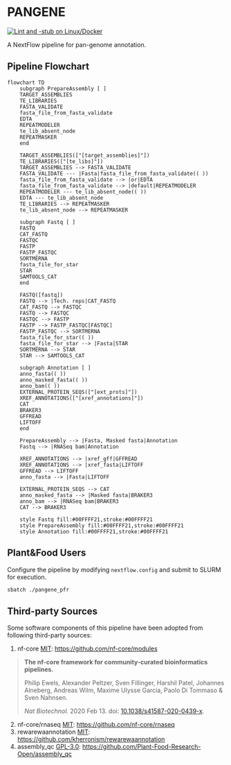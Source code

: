 # PANGENE

[![Lint and -stub on Linux/Docker](https://github.com/PlantandFoodResearch/pangene/actions/workflows/test.yml/badge.svg)](https://github.com/PlantandFoodResearch/pangene/actions/workflows/test.yml)

A NextFlow pipeline for pan-genome annotation.

## Pipeline Flowchart

```mermaid
flowchart TD
    subgraph PrepareAssembly [ ]
    TARGET_ASSEMBLIES
    TE_LIBRARIES
    FASTA_VALIDATE
    fasta_file_from_fasta_validate
    EDTA
    REPEATMODELER
    te_lib_absent_node
    REPEATMASKER
    end

    TARGET_ASSEMBLIES(["[target_assemblies]"])
    TE_LIBRARIES(["[te_libs]"])
    TARGET_ASSEMBLIES --> FASTA_VALIDATE
    FASTA_VALIDATE --- |Fasta|fasta_file_from_fasta_validate(( ))
    fasta_file_from_fasta_validate --> |or|EDTA
    fasta_file_from_fasta_validate --> |default|REPEATMODELER
    REPEATMODELER --- te_lib_absent_node(( ))
    EDTA --- te_lib_absent_node
    TE_LIBRARIES --> REPEATMASKER
    te_lib_absent_node --> REPEATMASKER

    subgraph Fastq [ ]
    FASTQ
    CAT_FASTQ
    FASTQC
    FASTP
    FASTP_FASTQC
    SORTMERNA
    fasta_file_for_star
    STAR
    SAMTOOLS_CAT
    end

    FASTQ([fastq])
    FASTQ --> |Tech. reps|CAT_FASTQ
    CAT_FASTQ --> FASTQC
    FASTQ --> FASTQC
    FASTQC --> FASTP
    FASTP --> FASTP_FASTQC[FASTQC]
    FASTP_FASTQC --> SORTMERNA
    fasta_file_for_star(( ))
    fasta_file_for_star --> |Fasta|STAR
    SORTMERNA --> STAR
    STAR --> SAMTOOLS_CAT

    subgraph Annotation [ ]
    anno_fasta(( ))
    anno_masked_fasta(( ))
    anno_bam(( ))
    EXTERNAL_PROTEIN_SEQS(["[ext_prots]"])
    XREF_ANNOTATIONS(["[xref_annotations]"])
    CAT
    BRAKER3
    GFFREAD
    LIFTOFF
    end

    PrepareAssembly --> |Fasta, Masked fasta|Annotation
    Fastq --> |RNASeq bam|Annotation

    XREF_ANNOTATIONS --> |xref_gff|GFFREAD
    XREF_ANNOTATIONS --> |xref_fasta|LIFTOFF
    GFFREAD --> LIFTOFF
    anno_fasta --> |Fasta|LIFTOFF

    EXTERNAL_PROTEIN_SEQS --> CAT
    anno_masked_fasta --> |Masked fasta|BRAKER3
    anno_bam --> |RNASeq bam|BRAKER3
    CAT --> BRAKER3

    style Fastq fill:#00FFFF21,stroke:#00FFFF21
    style PrepareAssembly fill:#00FFFF21,stroke:#00FFFF21
    style Annotation fill:#00FFFF21,stroke:#00FFFF21
```

## Plant&Food Users

Configure the pipeline by modifying `nextflow.config` and submit to SLURM for execution.

```bash
sbatch ./pangene_pfr
```

## Third-party Sources

Some software components of this pipeline have been adopted from following third-party sources:

1. nf-core [MIT](https://github.com/nf-core/modules/blob/master/LICENSE): https://github.com/nf-core/modules

> **The nf-core framework for community-curated bioinformatics pipelines.**
>
> Philip Ewels, Alexander Peltzer, Sven Fillinger, Harshil Patel, Johannes Alneberg, Andreas Wilm, Maxime Ulysse Garcia, Paolo Di Tommaso & Sven Nahnsen.
>
> _Nat Biotechnol._ 2020 Feb 13. doi: [10.1038/s41587-020-0439-x](https://dx.doi.org/10.1038/s41587-020-0439-x).

2. nf-core/rnaseq [MIT](https://github.com/nf-core/rnaseq/blob/master/LICENSE): https://github.com/nf-core/rnaseq
3. rewarewaannotation [MIT](https://github.com/kherronism/rewarewaannotation/blob/master/LICENSE): https://github.com/kherronism/rewarewaannotation
4. assembly_qc [GPL-3.0](https://github.com/Plant-Food-Research-Open/assembly_qc/blob/main/LICENSE): https://github.com/Plant-Food-Research-Open/assembly_qc
